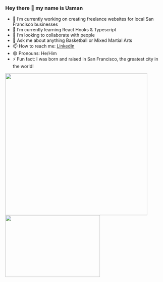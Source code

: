 ### Hey there 👋 my name is Usman

- 🔭 I’m currently working on creating freelance websites for local San Francisco businesses
- 🌱 I’m currently learning React Hooks & Typescript
- 👯 I’m looking to collaborate with people
- 💬 Ask me about anything Basketball or Mixed Martial Arts
- 📫 How to reach me: [LinkedIn](https://www.linkedin.com/in/usman-hameed-5486b11b0/)
- 😄 Pronouns: He/Him
- ⚡ Fun fact: I was born and raised in San Francisco, the greatest city in the world!

 <img align="left" width="450px" src="https://github-readme-stats.vercel.app/api?username=usmanh25&theme=tokyonight" />
 <img align="left" width="300px" height="196px "src="https://github-readme-stats.vercel.app/api/top-langs/?username=usmanh25&layout=compact" />
